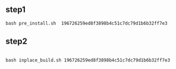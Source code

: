 

## step1 
```
bash pre_install.sh  196726259ed8f3898b4c51c7dc79d1b6b32ff7e3
```


## step2 


```

bash inplace_build.sh 196726259ed8f3898b4c51c7dc79d1b6b32ff7e3

```

